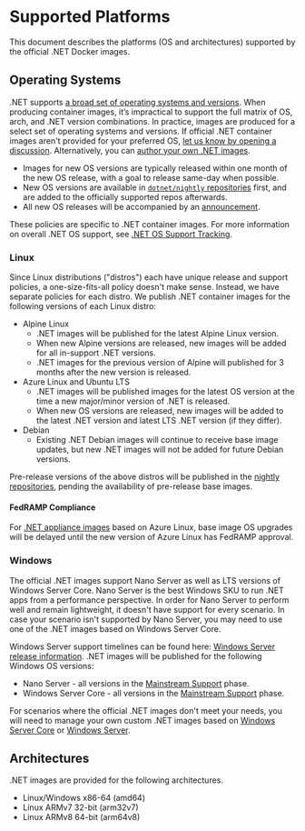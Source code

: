 # Supported Platforms

This document describes the platforms (OS and architectures) supported by the official .NET Docker images.

## Operating Systems

.NET supports [a broad set of operating systems and versions](https://github.com/dotnet/core/blob/main/os-lifecycle-policy.md). When producing container images, it’s impractical to support the full matrix of OS, arch, and .NET version combinations. In practice, images are produced for a select set of operating systems and versions. If official .NET container images aren't provided for your preferred OS, [let us know by opening a discussion](https://github.com/dotnet/dotnet-docker/discussions). Alternatively, you can [author your own .NET images](scenarios/installing-dotnet.md).

- Images for new OS versions are typically released within one month of the new OS release, with a goal to release same-day when possible.
- New OS versions are available in [`dotnet/nightly` repositories](https://github.com/dotnet/dotnet-docker/blob/nightly/README.md) first, and are added to the officially supported repos afterwards.
- All new OS releases will be accompanied by an [announcement](https://github.com/dotnet/dotnet-docker/discussions/categories/announcements).

These policies are specific to .NET container images. For more information on overall .NET OS support, see [.NET OS Support Tracking](https://github.com/dotnet/core/issues/9638).

### Linux

Since Linux distributions ("distros") each have unique release and support policies, a one-size-fits-all policy doesn't make sense.
Instead, we have separate policies for each distro.
We publish .NET container images for the following versions of each Linux distro:

- Alpine Linux
  - .NET images will be published for the latest Alpine Linux version.
  - When new Alpine versions are released, new images will be added for all in-support .NET versions.
  - .NET images for the previous version of Alpine will published for 3 months after the new version is released.
- Azure Linux and Ubuntu LTS
  - .NET images will be published images for the latest OS version at the time a new major/minor version of .NET is released.
  - When new OS versions are released, new images will be added to the latest .NET version and latest LTS .NET version (if they differ).
- Debian
  - Existing .NET Debian images will continue to receive base image updates, but new .NET images will not be added for future Debian versions.

Pre-release versions of the above distros will be published in the [nightly repositories](https://github.com/dotnet/dotnet-docker/blob/nightly/README.md), pending the availability of pre-release base images.

#### FedRAMP Compliance

For [.NET appliance images](./supported-tags.md#net-appliance-images) based on Azure Linux, base image OS upgrades will be delayed until the new version of Azure Linux has FedRAMP approval.

### Windows

The official .NET images support Nano Server as well as LTS versions of Windows Server Core. Nano Server is the best Windows SKU to run .NET apps from a performance perspective. In order for Nano Server to perform well and remain lightweight, it doesn't have support for every scenario. In case your scenario isn't supported by Nano Server, you may need to use one of the .NET images based on Windows Server Core.

Windows Server support timelines can be found here: [Windows Server release information](https://learn.microsoft.com/windows/release-health/windows-server-release-info). .NET images will be published for the following Windows OS versions:

- Nano Server - all versions in the [Mainstream Support](https://learn.microsoft.com/lifecycle/policies/fixed#mainstream-support) phase.
- Windows Server Core - all versions in the [Mainstream Support](https://learn.microsoft.com/lifecycle/policies/fixed#mainstream-support) phase.

For scenarios where the official .NET images don't meet your needs, you will need to manage your own custom .NET images based on [Windows Server Core](https://mcr.microsoft.com/product/windows/servercore/about) or [Windows Server](https://mcr.microsoft.com/product/windows/server/about).

## Architectures

.NET images are provided for the following architectures.

- Linux/Windows x86-64 (amd64)
- Linux ARMv7 32-bit (arm32v7)
- Linux ARMv8 64-bit (arm64v8)
